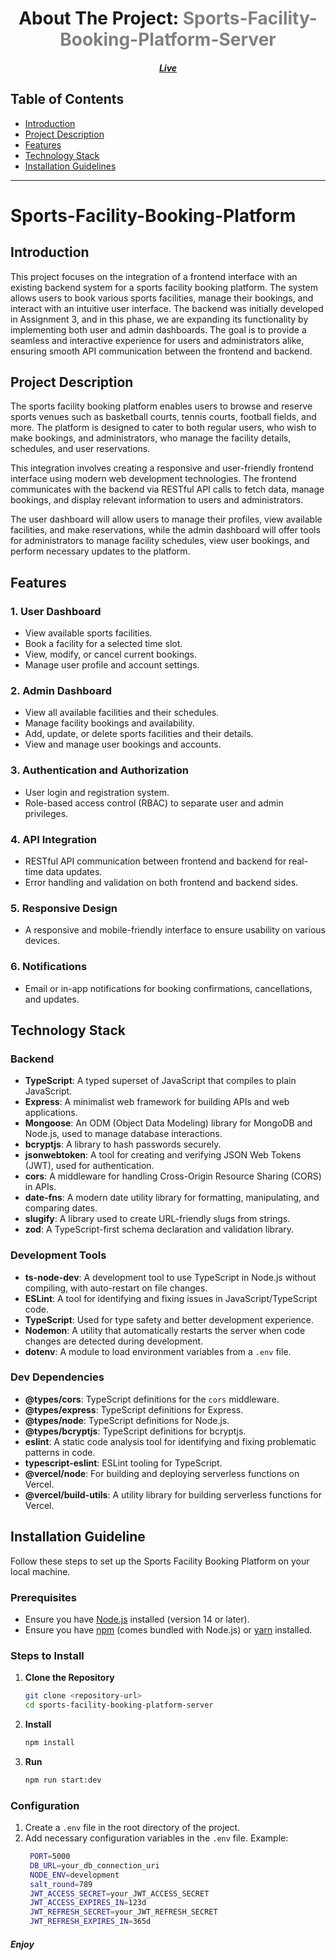 
<div align="center">
  <h1>About The Project: 
  <span style="color: #808080">
  Sports-Facility-Booking-Platform-Server
  </span></h1>
  <h5><a href="https://sports-facility-booking-platform-server-ten.vercel.app">
  Live</a> </h5>
</div>

## Table of Contents
  - [Introduction](#introduction)
  - [Project Description](#project-description)
  - [Features](#features)
  - [Technology Stack](#technology-stack)
  - [Installation Guidelines](#installation-guidelines)


--- 

# Sports-Facility-Booking-Platform

## Introduction

This project focuses on the integration of a frontend interface with an existing backend system for a sports facility booking platform. The system allows users to book various sports facilities, manage their bookings, and interact with an intuitive user interface. The backend was initially developed in Assignment 3, and in this phase, we are expanding its functionality by implementing both user and admin dashboards. The goal is to provide a seamless and interactive experience for users and administrators alike, ensuring smooth API communication between the frontend and backend.

## Project Description

The sports facility booking platform enables users to browse and reserve sports venues such as basketball courts, tennis courts, football fields, and more. The platform is designed to cater to both regular users, who wish to make bookings, and administrators, who manage the facility details, schedules, and user reservations.

This integration involves creating a responsive and user-friendly frontend interface using modern web development technologies. The frontend communicates with the backend via RESTful API calls to fetch data, manage bookings, and display relevant information to users and administrators.

The user dashboard will allow users to manage their profiles, view available facilities, and make reservations, while the admin dashboard will offer tools for administrators to manage facility schedules, view user bookings, and perform necessary updates to the platform.

## Features

### 1. User Dashboard
- View available sports facilities.
- Book a facility for a selected time slot.
- View, modify, or cancel current bookings.
- Manage user profile and account settings.

### 2. Admin Dashboard
- View all available facilities and their schedules.
- Manage facility bookings and availability.
- Add, update, or delete sports facilities and their details.
- View and manage user bookings and accounts.

### 3. Authentication and Authorization
- User login and registration system.
- Role-based access control (RBAC) to separate user and admin privileges.

### 4. API Integration
- RESTful API communication between frontend and backend for real-time data updates.
- Error handling and validation on both frontend and backend sides.

### 5. Responsive Design
- A responsive and mobile-friendly interface to ensure usability on various devices.

### 6. Notifications
- Email or in-app notifications for booking confirmations, cancellations, and updates.

## Technology Stack

### Backend
- **TypeScript**: A typed superset of JavaScript that compiles to plain JavaScript.
- **Express**: A minimalist web framework for building APIs and web applications.
- **Mongoose**: An ODM (Object Data Modeling) library for MongoDB and Node.js, used to manage database interactions.
- **bcryptjs**: A library to hash passwords securely.
- **jsonwebtoken**: A tool for creating and verifying JSON Web Tokens (JWT), used for authentication.
- **cors**: A middleware for handling Cross-Origin Resource Sharing (CORS) in APIs.
- **date-fns**: A modern date utility library for formatting, manipulating, and comparing dates.
- **slugify**: A library used to create URL-friendly slugs from strings.
- **zod**: A TypeScript-first schema declaration and validation library.

### Development Tools
- **ts-node-dev**: A development tool to use TypeScript in Node.js without compiling, with auto-restart on file changes.
- **ESLint**: A tool for identifying and fixing issues in JavaScript/TypeScript code.
- **TypeScript**: Used for type safety and better development experience.
- **Nodemon**: A utility that automatically restarts the server when code changes are detected during development.
- **dotenv**: A module to load environment variables from a `.env` file.

### Dev Dependencies
- **@types/cors**: TypeScript definitions for the `cors` middleware.
- **@types/express**: TypeScript definitions for Express.
- **@types/node**: TypeScript definitions for Node.js.
- **@types/bcryptjs**: TypeScript definitions for bcryptjs.
- **eslint**: A static code analysis tool for identifying and fixing problematic patterns in code.
- **typescript-eslint**: ESLint tooling for TypeScript.
- **@vercel/node**: For building and deploying serverless functions on Vercel.
- **@vercel/build-utils**: A utility library for building serverless functions for Vercel.


## Installation Guideline

Follow these steps to set up the Sports Facility Booking Platform on your local machine.

### Prerequisites
- Ensure you have [Node.js](https://nodejs.org/) installed (version 14 or later).
- Ensure you have [npm](https://www.npmjs.com/) (comes bundled with Node.js) or [yarn](https://classic.yarnpkg.com/en/docs/install/) installed.

### Steps to Install

1. **Clone the Repository**
   ```bash
   git clone <repository-url>
   cd sports-facility-booking-platform-server
   ```
2. **Install**
   ```bash
   npm install
   ```
3. **Run**
   ```bash
   npm run start:dev
   ```

### Configuration

1. Create a `.env` file in the root directory of the project.
2. Add necessary configuration variables in the `.env` file.
   Example:
   ```bash
    PORT=5000
    DB_URL=your_db_connection_uri
    NODE_ENV=development
    salt_round=789
    JWT_ACCESS_SECRET=your_JWT_ACCESS_SECRET
    JWT_ACCESS_EXPIRES_IN=123d
    JWT_REFRESH_SECRET=your_JWT_REFRESH_SECRET
    JWT_REFRESH_EXPIRES_IN=365d
   ```

##### Enjoy 

